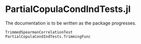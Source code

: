 # PartialCopulaCondIndTests.jl

The documentation is to be written as the package progresses.

```@docs
TrimmedSpearmanCorrelationTest
PartialCopulaCondIndTests.TrimmingFunc
```